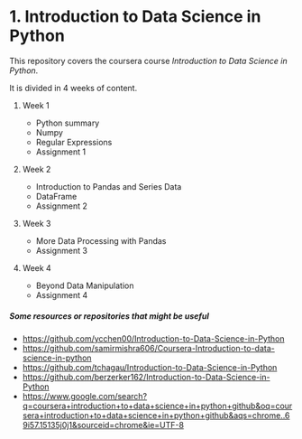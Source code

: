 # 1. Introduction to Data Science in Python

This repository covers the coursera course _Introduction to Data Science in Python_.

It is divided in 4 weeks of content.

1. Week 1

   - Python summary
   - Numpy
   - Regular Expressions
   - Assignment 1

1. Week 2

   - Introduction to Pandas and Series Data
   - DataFrame
   - Assignment 2

1. Week 3

   - More Data Processing with Pandas
   - Assignment 3

1. Week 4

   - Beyond Data Manipulation
   - Assignment 4

##### Some resources or repositories that might be useful

- https://github.com/ycchen00/Introduction-to-Data-Science-in-Python
- https://github.com/samirmishra606/Coursera-Introduction-to-data-science-in-python
- https://github.com/tchagau/Introduction-to-Data-Science-in-Python
- https://github.com/berzerker162/Introduction-to-Data-Science-in-Python
- https://www.google.com/search?q=coursera+introduction+to+data+science+in+python+github&oq=coursera+introduction+to+data+science+in+python+github&aqs=chrome..69i57.15135j0j1&sourceid=chrome&ie=UTF-8
